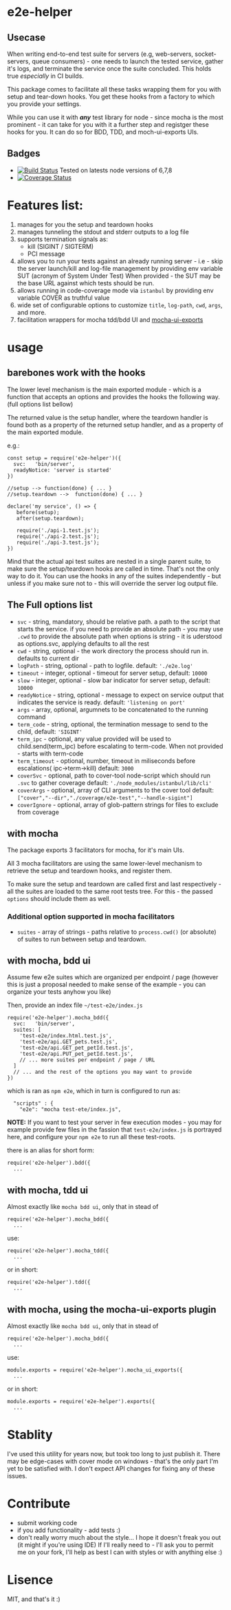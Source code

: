 # e2e-helper

## Usecase
When writing end-to-end test suite for servers (e.g, web-servers, socket-servers, queue consumers) - one needs to launch the tested service, gather it's logs, and terminate the service once the suite concluded.
This holds true *especially* in CI builds.

This package comes to facilitate all these tasks wrapping them for you with setup and tear-down hooks.
You get these hooks from a factory to which you provide your settings.

While you can use it with ***any*** test library for node - since mocha is the most prominent - it can take for you with it a further step and registger these hooks for you.
It can do so for BDD, TDD, and moch-ui-exports UIs.

## Badges
 - [![Build Status](https://secure.travis-ci.org/osher/e2e-helper.png?branch=master)](http://travis-ci.org/osher/e2e-helper) Tested on latests node versions of 6,7,8
 - [![Coverage Status](https://coveralls.io/repos/github/osher/e2e-helper/badge.svg?branch=master)](https://coveralls.io/github/osher/e2e-helper?branch=master)

# Features list:
1. manages for you the setup and teardown hooks
2. manages tunneling the stdout and stderr outputs to a log file
3. supports termination signals as:
   - kill (SIGINT / SIGTERM)
   - PCI message
4. allows you to run your tests against an already running server - i.e - skip the server launch/kill and log-file management by providing env variable SUT (acronym of System Under Test)
   When provided - the SUT may be the base URL against which tests should be run.
5. allows running in code-coverage mode via `istanbul` by providing env variable COVER as truthful value
6. wide set of configurable options to customize `title`, `log-path`, `cwd`, `args`, and more.
7. facilitation wrappers for mocha tdd/bdd UI and [mocha-ui-exports][1]

[1]: https://www.npmjs.com/package/mocha-ui-exports


# usage

## barebones work with the hooks

The lower level mechanism is the main exported module - which is a function that accepts an  options and provides the hooks the following way.
(full options list bellow)

The returned value is the setup handler, where the teardown handler is found both as a property of the returned setup handler, and as a property of the main exported module.

e.g.:
```
const setup = require('e2e-helper')({ 
  svc:   'bin/server',
  readyNotice: 'server is started'
}) 

//setup --> function(done) { ... }
//setup.teardown -->  function(done) { ... }

declare('my service', () => {
   before(setup);
   after(setup.teardown);
   
   require('./api-1.test.js');
   require('./api-2.test.js');
   require('./api-3.test.js');
})

```

Mind that the actual api test suites are nested in a single parent suite, to make sure the setup/teardown hooks are called in time.
That's not the only way to do it.
You can use the hooks in any of the suites independently - but unless if you make sure not to - this will override the server log output file.

## The Full options list

 - `svc` - string, mandatory, should be relative path. a path to the script that starts the service.
   if you need to provide an absolute path - you may use  `.cwd` to provide the absolute path
   when options is string - it is uderstood as options.svc, applying defaults to all the rest
 - `cwd` - string, optional - the work directory the process should run in. defaults to current dir
 - `logPath` - string, optional - path to logfile. default: `'./e2e.log'`
 - `timeout` - integer, optional - timeout for server setup, default: `10000`
 - `slow` - integer, optional - slow bar indicator for server setup, default: `10000`
 - `readyNotice` - string, optional - message to expect on service output that
   indicates the service is ready. default: `'listening on port'`
 - `args` - array, optional, argumnets to be concatenated to the running command
 - `term_code` - string, optional, the termination message to send to the child, default: `'SIGINT'`
 - `term_ipc` - optional, any value provided will be used to child.send(term_ipc) before escalating
   to term-code. When not provided - starts with term-code
 - `term_timeout` - optional, number, timeout in miliseconds before escalations( ipc->term->kill)
   default: `3000`
 - `coverSvc` - optional, path to cover-tool node-script which should run `.svc` to gather coverage
   default: `'./node_modules/istanbul/lib/cli'`
 - `coverArgs` - optional, array of CLI arguments to the cover tool
   default: `["cover","--dir","./coverage/e2e-test","--handle-sigint"]`
 - `coverIgnore` - optional, array of glob-pattern strings for files to exclude from coverage

## with mocha

The package exports 3 facilitators for mocha, for it's main UIs.

All 3 mocha facilitators are using the same lower-level mechanism to retrieve the setup and teardown hooks, and register them.

To make sure the setup and teardown are called first and last respectively - all the suites are loaded to the same root tests tree.
For this - the passed `options` should include them as well.

### Additional option supported in mocha facilitators
 - `suites` - array of strings - paths relative to `process.cwd()` (or absolute) of suites to run between setup and teardown.

## with mocha, bdd ui

Assume few e2e suites which are organized per endpoint / page  (however this is just a proposal needed to make sense of the example - you can organize your tests anyhow you like)

Then, provide an index file `~/test-e2e/index.js`

```
require('e2e-helper').mocha_bdd({
  svc:   'bin/server',
  suites: [
    'test-e2e/index.html.test.js',
    'test-e2e/api.GET_pets.test.js',
    'test-e2e/api.GET_pet_petId.test.js',
    'test-e2e/api.PUT_pet_petId.test.js',
    // ... more suites per endpoint / page / URL
  ]
  // ... and the rest of the options you may want to provide
})
```

which is ran as `npm e2e`, which in turn is configured to run as:

```
  "scripts" : {
    "e2e": "mocha test-ete/index.js",
```

**NOTE:** If you want to test your server in few execution modes - you may for example provide few files in the fassion that `test-e2e/index.js` is portrayed here, 
and configure your `npm e2e` to run all these test-roots.


there is an alias for short form:
```
require('e2e-helper').bdd({
  ...
```

## with mocha, tdd ui

Almost exactly like `mocha bdd ui`, only that in stead of 
```
require('e2e-helper').mocha_bdd({
  ...
```
use:

```
require('e2e-helper').mocha_tdd({
  ...
```
or in short:
```
require('e2e-helper').tdd({
  ...
```

## with mocha, using the mocha-ui-exports plugin

Almost exactly like `mocha bdd ui`, only that in stead of 
```
require('e2e-helper').mocha_bdd({
  ...
```
use:
```
module.exports = require('e2e-helper').mocha_ui_exports({
  ...
```
or in short:
```
module.exports = require('e2e-helper').exports({
  ...
```

# Stablity
I've used this utility for years now, but took too long to just publish it.
There may be edge-cases with cover mode on windows - that's the only part I'm yet to be satisfied with.
I don't expect API changes for fixing any of these issues.

# Contribute
- submit working code
- if you add functionality - add tests :)
- don't really worry much about the style...
  I hope it doesn't freak you out (it might if you're using IDE)
  If I'll really need to - I'll ask you to permit me on your fork, I'll help as best I can with styles or with anything else :)

# Lisence
MIT, and that's it :)
